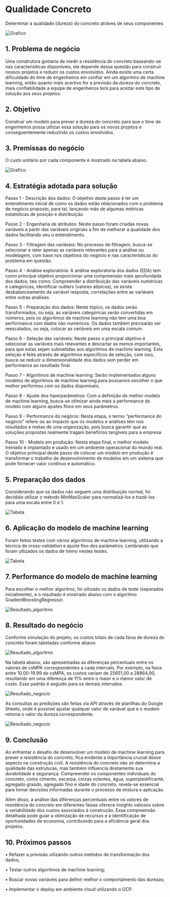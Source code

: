 # Qualidade Concreto

Determinar a qualidade (dureza) do concreto atráves de seus componentes

![Grafico](img/ensaio_resistencia.JPG)

## 1.	Problema de negócio
Uma construtora gostaria de medir a resistência do concreto baseando-se nas caracterisiticas disponíveis, ela depende dessa questão para construir nossos projetos e reduzir os custos envolvidos. Ainda existe uma certa dificuldade do time de engenheiros em confiar em um algoritmo de machine learning, então quanto mais acertivo for a previsão da dureza do concreto, mais confiabilidade a equipe de engenheiros terá para aceitar este tipo de solução aos seus projetos.

## 2.	Objetivo
Construir um modelo para prever a dureza do concreto para que o time de engenheiros possa utilizar essa solução para os novos projetos e conseguentemente reduzindo os custos envolvidos.

## 3.	Premissas do negócio
O custo unitário por cada componente é mostrado na tabela abaixo.

![Grafico](img/custo_unitario.jpg)

## 4.	Estratégia adotada para solução

Passo 1 - Descrição dos dados: O objetivo deste passo é ter um entendimento inicial de como os dados estão relacionados com o problema de negócio proposto, para tal, lançando mão de algumas métricas estatísticas de posição e distribuição.

Passo 2 - Engenharia de atributos: Neste passo foram criadas novas variáveis a partir das variáveis originais a fim de melhorar a qualidade dos dados facilitando seu o entendimento.

Passo 3 - Filtragem das variáveis: No processo de filtragem, busca-se selecionar e reter apenas as variáveis relevantes para a análise ou modelagem, com base nos objetivos do negócio e nas características do problema em questão.
 
Passo 4 - Análise exploratória: A análise exploratória dos dados (EDA) tem como principal objetivo proporcionar uma compreensão mais aprofundada dos dados, tais como: Compreender a distribuição das variáveis numéricas e categóricas, identificar outliers (valores atípicos), se existe desbalanceamento da variável resposta, correlações entre as variáveis entre outras análises.

Passo 5 - Preparação dos dados: Neste tópico, os dados serão transformados, ou seja, as variáveis categóricas serão convertidas em números, pois os algoritmos de machine learning não tem uma boa performance com dados não numéricos. Os dados também precisarão ser reescalados, ou seja, colocar as variáveis em uma escala comum.
 
Passo 6 - Seleção das variáveis: Neste passo o principal objetivo é selecionar as variáveis mais relevantes e descartar as menos importantes, para que estas sejam submetidas aos algoritmos de machine learning. Esta seleção é feita através de algoritmos específicos de seleção, com isso, busca-se reduzir a dimensionalidade dos dados sem perder em performance ao resultado final.

Passo 7 - Algoritmos de machine learning: Serão implementados alguns modelos de algoritmos de machine learning para possamos escolher o que melhor performou com os dados disponíveis.
 
Passo 8 - Ajuste dos hiperparâmetros: Com a definição do melhor modelo de machine learning, busca-se otimizar ainda mais a performance do modelo com alguns ajustes finos em seus parâmetros.

Passo 9 - Performance do negócio: Nesta etapa, o termo "performance do negócio" refere-se ao impacto que os modelos e análises têm nos resultados e metas de uma organização, pois busca garantir que as soluções propostas realmente tragam benefícios tangíveis para a empresa.

Passo 10 - Modelo em produção: Nesta etapa final, o melhor modelo treinado é implantado e usado em um ambiente operacional do mundo real. O objetivo principal deste passo de colocar um modelo em produção é transformar o trabalho de desenvolvimento de modelos em um sistema que pode fornecer valor contínuo e automático.

## 5.	Preparação dos dados
Considerando que os dados não seguem uma distribuição normal, foi decidido utilizar o método MinMaxScaler para normalizá-los e trazê-los para uma escala entre 0 e 1.

![Tabela](img/distribuicao_dados.png)

## 6.	Aplicação do modelo de machine learning
Foram feitos testes com vários algoritmos de machine learning, utilizando a técnica de cross-validation e ajuste fino dos parâmetros. Lembrando que foram utlizados os dados de treino nestes testes.

![Tabela](img/tabela_algoritmos.jpg)

## 7.	Performance do modelo de machine learning
Para escolher o melhor algoritmo, foi utlizado os dados de teste (separados inicialmente), e o resultado é mostrado abaixo com o algoritmo GradientBoostingRegressor.

![Resultado_algoritmo](img/resultado_algoritmo_escolhido_.jpg)

## 8.	Resultado do negócio
Conforme simulação do projeto, os custos totais de cada faixa de dureza do concreto foram tabeladas conforme abaixo.

![Resultado_algoritmo](img/custo_total.jpg)

Na tabela abaixo, são apresentadas as diferenças percentuais entre os valores de csMPA correspondentes a cada intervalo. Por exemplo, na faixa entre 10.00-19.99 de csMPA, os custos variam de 25651,00 a 28864,90, resultando em uma diferença de 11% entre o maior e o menor valor de custo. Esse padrão é seguido para os demais intervalos.

![Resultado_negocio](img/resultado_negocio_.jpg)

As consultas as predições são feitas via API através de planilhas do Google Sheets, onde é possível ajustar qualquer valor de variável que e o modelo retorna o valor da dureza correspondente.

![Resultado_negocio](img/google_sheets.jpg)

## 9.	Conclusão
Ao enfrentar o desafio de desenvolver um modelo de machine learning para prever a resistência do concreto, fica evidente a importância crucial desse aspecto na construção civil. A resistência do concreto não só determina a qualidade das estruturas, mas também influencia diretamente sua durabilidade e segurança. Compreender os componentes individuais do concreto, como cimento, escarpa, cinzas volantes, água, superplastificante, agregado graúdo, agregado fino e idade do concreto, revela-se essencial para tomar decisões informadas durante o processo de mistura e aplicação.

Além disso, a análise das diferenças percentuais entre os valores de resistência do concreto em diferentes faixas oferece insights valiosos sobre a variabilidade dos custos associados à construção. Essa compreensão detalhada pode guiar a otimização de recursos e a identificação de oportunidades de economia, contribuindo para a eficiência geral dos projetos.

## 10.	Próximos passos
•	Refazer a previsão utlizando outros metódos de transformação dos dados;

•	Testar outros algoritmos de machine learning;

•	Buscar novas variáveis para definir melhor o comportamento das durezas;

•	Implementar o deploy em ambiente cloud utilizando o GCP.

